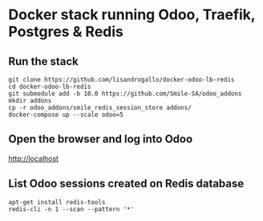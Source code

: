 # Docker stack running Odoo, Traefik, Postgres & Redis

## Run the stack

```
git clone https://github.com/lisandrogallo/docker-odoo-lb-redis
cd docker-odoo-lb-redis
git submodule add -b 10.0 https://github.com/Smile-SA/odoo_addons
mkdir addons
cp -r odoo_addons/smile_redis_session_store addons/
docker-compose up --scale odoo=5
```

## Open the browser and log into Odoo

[http://localhost](http://localhost)

## List Odoo sessions created on Redis database

    apt-get install redis-tools
    redis-cli -n 1 --scan --pattern '*'

